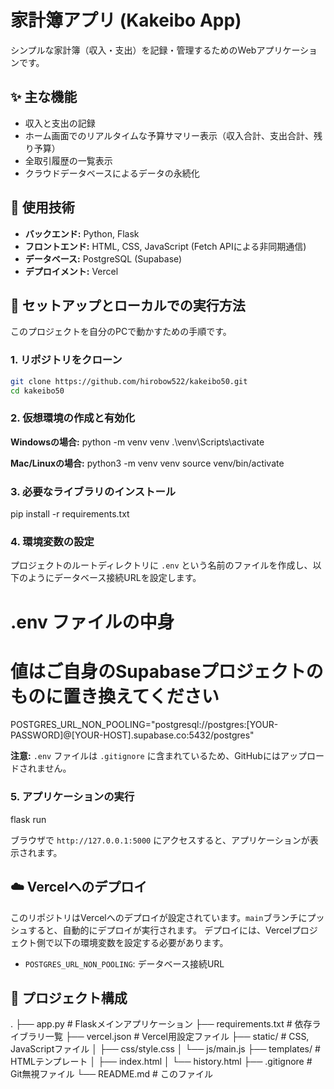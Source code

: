 # 家計簿アプリ (Kakeibo App)

シンプルな家計簿（収入・支出）を記録・管理するためのWebアプリケーションです。

## ✨ 主な機能

-   収入と支出の記録
-   ホーム画面でのリアルタイムな予算サマリー表示（収入合計、支出合計、残り予算）
-   全取引履歴の一覧表示
-   クラウドデータベースによるデータの永続化

## 🚀 使用技術

-   **バックエンド:** Python, Flask
-   **フロントエンド:** HTML, CSS, JavaScript (Fetch APIによる非同期通信)
-   **データベース:** PostgreSQL (Supabase)
-   **デプロイメント:** Vercel

## 🔧 セットアップとローカルでの実行方法

このプロジェクトを自分のPCで動かすための手順です。

### 1. リポジトリをクローン

```bash
git clone https://github.com/hirobow522/kakeibo50.git
cd kakeibo50
```

### 2. 仮想環境の作成と有効化

**Windowsの場合:**
python -m venv venv
.\venv\Scripts\activate

**Mac/Linuxの場合:**
python3 -m venv venv
source venv/bin/activate

### 3. 必要なライブラリのインストール

pip install -r requirements.txt

### 4. 環境変数の設定

プロジェクトのルートディレクトリに `.env` という名前のファイルを作成し、以下のようにデータベース接続URLを設定します。


# .env ファイルの中身
# 値はご自身のSupabaseプロジェクトのものに置き換えてください
POSTGRES_URL_NON_POOLING="postgresql://postgres:[YOUR-PASSWORD]@[YOUR-HOST].supabase.co:5432/postgres"


**注意:** `.env` ファイルは `.gitignore` に含まれているため、GitHubにはアップロードされません。

### 5. アプリケーションの実行

flask run

ブラウザで `http://127.0.0.1:5000` にアクセスすると、アプリケーションが表示されます。

## ☁️ Vercelへのデプロイ

このリポジトリはVercelへのデプロイが設定されています。`main`ブランチにプッシュすると、自動的にデプロイが実行されます。
デプロイには、Vercelプロジェクト側で以下の環境変数を設定する必要があります。

-   `POSTGRES_URL_NON_POOLING`: データベース接続URL

## 📁 プロジェクト構成

.
├── app.py              # Flaskメインアプリケーション
├── requirements.txt      # 依存ライブラリ一覧
├── vercel.json           # Vercel用設定ファイル
├── static/               # CSS, JavaScriptファイル
│   ├── css/style.css
│   └── js/main.js
├── templates/            # HTMLテンプレート
│   ├── index.html
│   └── history.html
├── .gitignore          # Git無視ファイル
└── README.md             # このファイル
